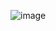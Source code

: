 ![image](https://github.com/hut4anghui/hut4anghui/assets/148965884/12ff16f4-4c89-4e5c-a354-8e3bb64714a8)
